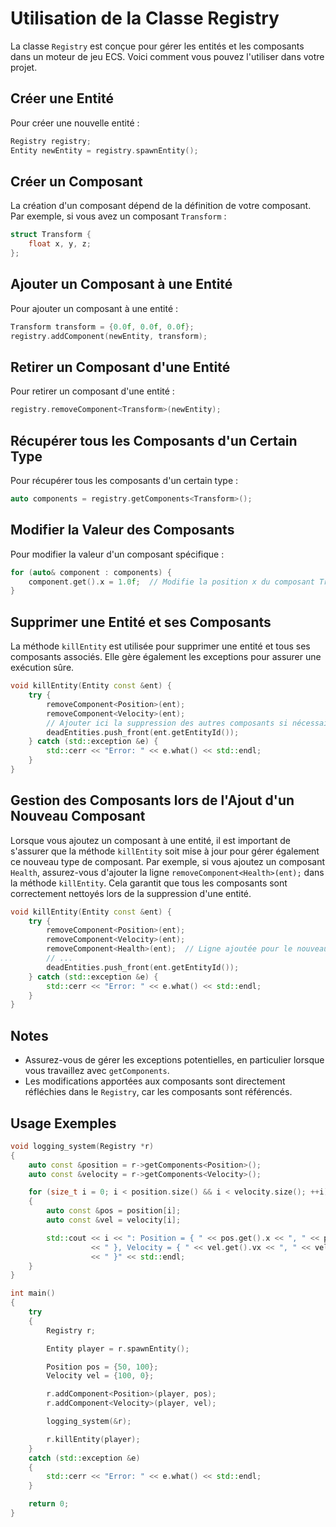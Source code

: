 # Utilisation de la Classe Registry

La classe `Registry` est conçue pour gérer les entités et les composants dans un moteur de jeu ECS. Voici comment vous pouvez l'utiliser dans votre projet.

## Créer une Entité

Pour créer une nouvelle entité :

```cpp
Registry registry;
Entity newEntity = registry.spawnEntity();
```

## Créer un Composant

La création d'un composant dépend de la définition de votre composant. Par exemple, si vous avez un composant `Transform` :

```cpp
struct Transform {
    float x, y, z;
};
```

## Ajouter un Composant à une Entité

Pour ajouter un composant à une entité :

```cpp
Transform transform = {0.0f, 0.0f, 0.0f};
registry.addComponent(newEntity, transform);
```

## Retirer un Composant d'une Entité

Pour retirer un composant d'une entité :

```cpp
registry.removeComponent<Transform>(newEntity);
```

## Récupérer tous les Composants d'un Certain Type

Pour récupérer tous les composants d'un certain type :

```cpp
auto components = registry.getComponents<Transform>();
```

## Modifier la Valeur des Composants

Pour modifier la valeur d'un composant spécifique :

```cpp
for (auto& component : components) {
    component.get().x = 1.0f;  // Modifie la position x du composant Transform
}
```

## Supprimer une Entité et ses Composants

La méthode `killEntity` est utilisée pour supprimer une entité et tous ses composants associés. Elle gère également les exceptions pour assurer une exécution sûre.

```cpp
void killEntity(Entity const &ent) {
    try {
        removeComponent<Position>(ent);
        removeComponent<Velocity>(ent);
        // Ajouter ici la suppression des autres composants si nécessaire
        deadEntities.push_front(ent.getEntityId());
    } catch (std::exception &e) {
        std::cerr << "Error: " << e.what() << std::endl;
    }
}
```

## Gestion des Composants lors de l'Ajout d'un Nouveau Composant

Lorsque vous ajoutez un composant à une entité, il est important de s'assurer que la méthode `killEntity` soit mise à jour pour gérer également ce nouveau type de composant. Par exemple, si vous ajoutez un composant `Health`, assurez-vous d'ajouter la ligne `removeComponent<Health>(ent);` dans la méthode `killEntity`. Cela garantit que tous les composants sont correctement nettoyés lors de la suppression d'une entité.

```cpp
void killEntity(Entity const &ent) {
    try {
        removeComponent<Position>(ent);
        removeComponent<Velocity>(ent);
        removeComponent<Health>(ent);  // Ligne ajoutée pour le nouveau composant
        // ...
        deadEntities.push_front(ent.getEntityId());
    } catch (std::exception &e) {
        std::cerr << "Error: " << e.what() << std::endl;
    }
}
```

## Notes

- Assurez-vous de gérer les exceptions potentielles, en particulier lorsque vous travaillez avec `getComponents`.
- Les modifications apportées aux composants sont directement réfléchies dans le `Registry`, car les composants sont référencés.

## Usage Exemples

```cpp
void logging_system(Registry *r)
{
    auto const &position = r->getComponents<Position>();
    auto const &velocity = r->getComponents<Velocity>();

    for (size_t i = 0; i < position.size() && i < velocity.size(); ++i)
    {
        auto const &pos = position[i];
        auto const &vel = velocity[i];

        std::cout << i << ": Position = { " << pos.get().x << ", " << pos.get().y
                  << " }, Velocity = { " << vel.get().vx << ", " << vel.get().vy
                  << " }" << std::endl;
    }
}

int main()
{
    try
    {
        Registry r;

        Entity player = r.spawnEntity();

        Position pos = {50, 100};
        Velocity vel = {100, 0};

        r.addComponent<Position>(player, pos);
        r.addComponent<Velocity>(player, vel);

        logging_system(&r);

        r.killEntity(player);
    }
    catch (std::exception &e)
    {
        std::cerr << "Error: " << e.what() << std::endl;
    }

    return 0;
}
```
